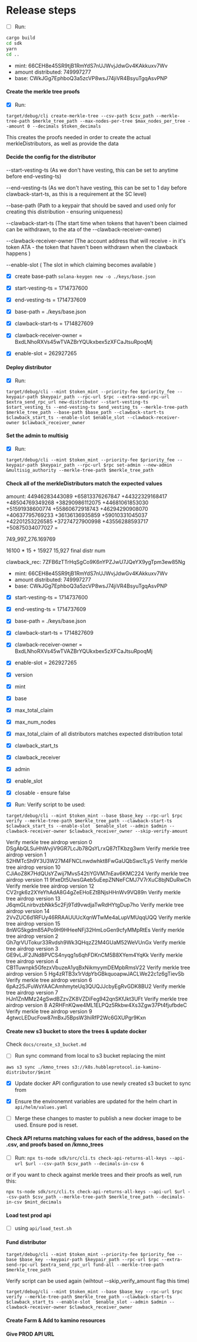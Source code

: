 # Release steps

- [ ] Run: 
```sh
cargo build
cd sdk
yarn
cd ..
```

- mint: 66CEH8e45SR9tjB1RmYdS7nUJWvjJdwGv4KAkkuxv7Wv
- amount distributed: 749997277
- base: CWkJGg7EphboQ3a5zcVP8wsJ74jiVR4BsyuTgqAsvPNP

#### Create the merkle tree proofs

- [x] Run:
```
target/debug/cli create-merkle-tree --csv-path $csv_path --merkle-tree-path $merkle_tree_path --max-nodes-per-tree $max_nodes_per_tree --amount 0 --decimals $token_decimals
```
This creates the proofs needed in order to create the actual merkleDistributors, as well as provide the data 

#### Decide the config for the distributor

--start-vesting-ts (As we don't have vesting, this can be set to anytime before end-vesting-ts)

--end-vesting-ts (As we don't have vesting, this can be set to 1 day before clawback-start-ts, as this is a requirement at the SC level)

--base-path (Path to a keypair that should be saved and used only for creating this distribution - ensuring uniqueness)

--clawback-start-ts (The start time when tokens that haven't been claimed can be withdrawn, to the ata of the --clawback-receiver-owner)

--clawback-receiver-owner (The account address that will receive - in it's token ATA - the token that haven't been withdrawn when the clawback happens )

--enable-slot ( The slot in which claiming becomes available )

- [x] create base-path `solana-keygen new -o ./keys/base.json`

- [x] start-vesting-ts = 1714737600
- [x] end-vesting-ts = 1714737609
- [x] base-path = ./keys/base.json
- [x] clawback-start-ts = 1714827609
- [x] clawback-receiver-owner = BxdLNhoRXVs45wTVAZBrYQUkxbex5zXFCaJtsuRpoqMj
- [x] enable-slot = 262927265

#### Deploy distributor

- [x] Run: 
```
target/debug/cli --mint $token_mint --priority-fee $priority_fee --keypair-path $keypair_path --rpc-url $rpc --extra-send-rpc-url $extra_send_rpc_url new-distributor --start-vesting-ts $start_vesting_ts --end-vesting-ts $end_vesting_ts --merkle-tree-path $merkle_tree_path --base-path $base_path --clawback-start-ts $clawback_start_ts --enable-slot $enable_slot --clawback-receiver-owner $clawback_receiver_owner
```

#### Set the admin to multisig

- [x] Run:
```
target/debug/cli --mint $token_mint --priority-fee $priority_fee --keypair-path $keypair_path --rpc-url $rpc set-admin --new-admin &multisig_authority --merkle-tree-path $merkle_tree_path
```

#### Check all of the merkleDistributors match the expected values

amount:
44946283443089 +65813376267847 +44322329168417 +48504769349268 +38290986112075 +44681061853030 +51591938600774 +55860672918743 +46294290908070 +40637795769233 +36136136935859 +59010331045037 +42201253226585 +37274727900998 +43556288593717 +50875034077027 =

749_997_276.169769

16100 * 15 + 15927
15,927 final distr num

clawback_rec: 7ZFB6zTTrHqSgCo9K6nYPZJwU7JQeYX9ygTpm3ew85Ng
- mint: 66CEH8e45SR9tjB1RmYdS7nUJWvjJdwGv4KAkkuxv7Wv
- amount distributed: 749997277
- base: CWkJGg7EphboQ3a5zcVP8wsJ74jiVR4BsyuTgqAsvPNP
- [x] start-vesting-ts = 1714737600
- [x] end-vesting-ts = 1714737609
- [x] base-path = ./keys/base.json
- [x] clawback-start-ts = 1714827609
- [x] clawback-receiver-owner = BxdLNhoRXVs45wTVAZBrYQUkxbex5zXFCaJtsuRpoqMj
- [x] enable-slot = 262927265

- [x] version
- [x] mint
- [x] base
- [x] max_total_claim
- [x] max_num_nodes
- [x] max_total_claim of all distributors matches expected distribution total
- [x] clawback_start_ts
- [x] clawback_receiver 
- [x] admin
- [x] enable_slot
- [x] closable - ensure false

- [x] Run:
Verify script to be used: 
```
target/debug/cli --mint $token_mint --base $base_key --rpc-url $rpc verify --merkle-tree-path $merkle_tree_path --clawback-start-ts $clawback_start_ts --enable-slot  $enable_slot --admin $admin --clawback-receiver-owner $clawback_receiver_owner --skip-verify-amount
```

Verify merkle tree airdrop version 0 DSgAbQLSuHhWvjiV9GR7LcJb78QsYLrxQ87tTKbzg3wm
Verify merkle tree airdrop version 1 52HMTcSh9Y3U3W27M4FNCLnwdwhkt8FwGaUQbSwc1LyS
Verify merkle tree airdrop version 10 CJiAoZ8K7HdQUsYZwij7Mvs542tiYGVM7nEav6KMC224
Verify merkle tree airdrop version 11 9fxeDt5UwsGAeb5uEepZNNeFCMJ7V7rXuC8bjNDuRwCh
Verify merkle tree airdrop version 12 CV2rgk6z2XYeYhAdA8G4gZeEHoEZtBNjsHHnWv9VQ89n
Verify merkle tree airdrop version 13 J6qmGLnirbvzbNkk5c2Fj9Td9vwdjaTwRdHYtgDup7ho
Verify merkle tree airdrop version 14 2VvZUC6d1RFUy46RRAAUUUcXqnWTwMe4aLupVMUqqUQQ
Verify merkle tree airdrop version 15 8nWG5kgdm85APo9H9HHeeNFj32HmLoGen9cfyMMpRtEs
Verify merkle tree airdrop version 2 Gh7qrVUTokur33Rvdsh9Wk3QHqzZ2M4GUaM52WeVUnGx
Verify merkle tree airdrop version 3 GE9vLJF2JNd8PVCS4nyqg1s6qhFDKnCM5B8XYem4YqKk
Verify merkle tree airdrop version 4 CB1Tuwnpk5GfezxVbuzeA1yqBxNikmyymDEMpbRmsV22
Verify merkle tree airdrop version 5 Hg4zRTB3x1rVdpYbGBkquoapwJACLWe22c1z6gTievSb
Verify merkle tree airdrop version 6 6pAz25JFuWsYAACAmhmyteUq3QUQJJcbyEgRvGDK8BU2
Verify merkle tree airdrop version 7 HJn1ZnMMz24gSwdBZzvZK8VZDiFeg942qnSKfJkt3UFt
Verify merkle tree airdrop version 8 A2RHFnKQwe4ML1ELPQz5Rkbw4Xs3Zgw37Pt4fjufbdeC
Verify merkle tree airdrop version 9 4gtwcLEDucFow87mBxJ5BpsW3hiRfP2Wc6GXUPgr9Kxn 

#### Create new s3 bucket to store the trees & update docker

Check `docs/create_s3_bucket.md` 

- [ ] Run sync command from local to s3 bucket replacing the mint 

`aws s3 sync ./kmno_trees s3://k8s.hubbleprotocol.io-kamino-distributor/$mint`

- [x] Update docker API configuration to use newly created s3 bucket to sync from

- [x] Ensure the environemnt variables are updated for the helm chart in `api/helm/values.yaml`

- [ ] Merge these changes to master to publish a new docker image to be used. Ensure pod is reset.

#### Check API returns matching values for each of the address, based on the .csv, and proofs based on /kmno_trees

- [ ] Run:
`npx ts-node sdk/src/cli.ts check-api-returns-all-keys --api-url $url --csv-path $csv_path --decimals-in-csv 6`

or if you want to check against merkle trees and their proofs as well, run this:

`npx ts-node sdk/src/cli.ts check-api-returns-all-keys --api-url $url --csv-path $csv_path --merkle-tree-path $merkle_tree_path --decimals-in-csv $mint_decimals`

#### Load test prod api

- [ ] using `api/load_test.sh`

#### Fund distributor
```
target/debug/cli --mint $token_mint --priority-fee $priority_fee --base $base_key --keypair-path $keypair_path --rpc-url $rpc --extra-send-rpc-url $extra_send_rpc_url fund-all --merkle-tree-path $merkle_tree_path
```

Verify script can be used again (wihtout --skip_verify_amount flag this time)
```
target/debug/cli --mint $token_mint --base $base_key --rpc-url $rpc verify --merkle-tree-path $merkle_tree_path --clawback-start-ts $clawback_start_ts --enable-slot  $enable_slot --admin $admin --clawback-receiver-owner $clawback_receiver_owner
```

#### Create Farm & Add to kamino resources 


#### Give PROD API URL
